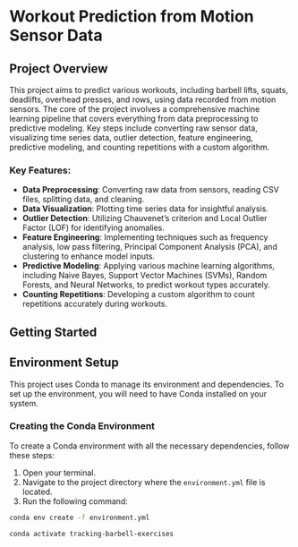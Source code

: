 # Workout Prediction from Motion Sensor Data

## Project Overview
This project aims to predict various workouts, including barbell lifts, squats, deadlifts, overhead presses, and rows, using data recorded from motion sensors. The core of the project involves a comprehensive machine learning pipeline that covers everything from data preprocessing to predictive modeling. Key steps include converting raw sensor data, visualizing time series data, outlier detection, feature engineering, predictive modeling, and counting repetitions with a custom algorithm.

### Key Features:
- **Data Preprocessing**: Converting raw data from sensors, reading CSV files, splitting data, and cleaning.
- **Data Visualization**: Plotting time series data for insightful analysis.
- **Outlier Detection**: Utilizing Chauvenet’s criterion and Local Outlier Factor (LOF) for identifying anomalies.
- **Feature Engineering**: Implementing techniques such as frequency analysis, low pass filtering, Principal Component Analysis (PCA), and clustering to enhance model inputs.
- **Predictive Modeling**: Applying various machine learning algorithms, including Naive Bayes, Support Vector Machines (SVMs), Random Forests, and Neural Networks, to predict workout types accurately.
- **Counting Repetitions**: Developing a custom algorithm to count repetitions accurately during workouts.

## Getting Started

## Environment Setup

This project uses Conda to manage its environment and dependencies. To set up the environment, you will need to have Conda installed on your system.

### Creating the Conda Environment

To create a Conda environment with all the necessary dependencies, follow these steps:

1. Open your terminal.
2. Navigate to the project directory where the `environment.yml` file is located.
3. Run the following command:

```bash
conda env create -f environment.yml

conda activate tracking-barbell-exercises

```
